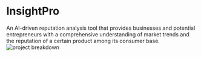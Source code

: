# InsightPro
An AI-driven reputation analysis tool that provides businesses and potential entrepreneurs with a comprehensive understanding of market trends and the reputation of a certain product among its consumer base.
![project breakdown](https://github.com/syedakashafatima/InsightPro/assets/104228049/d0514621-aef2-4a2a-b308-f53f6b5b437c)
